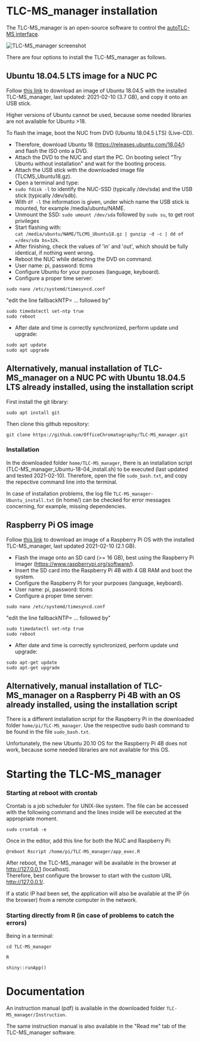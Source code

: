 TLC-MS_manager installation
===========
The TLC-MS_manager is an open-source software to control the [autoTLC-MS interface](https://github.com/OfficeChromatography/autoTLC-LC-MS). 

![TLC-MS_manager screenshot](TLC-MS_manager.png)

There are four options to install the TLC-MS_manager as follows.

## Ubuntu 18.04.5 LTS image for a NUC PC

Follow [this link](https://jlubox.uni-giessen.de/dl/fi3pKFDKArQEdTxdwdA8bkHB/TLCMS_Ubuntu18.gz) to download an image of Ubuntu 18.04.5 with the installed TLC-MS_manager, last updated: 2021-02-10 (3.7 GB), and copy it onto an USB stick.

Higher versions of Ubuntu cannot be used, because some needed libraries are not available for Ubuntu >18.

To flash the image, boot the NUC from DVD (Ubuntu 18.04.5 LTS) (Live-CD). <br />
- Therefore, download Ubuntu 18 (https://releases.ubuntu.com/18.04/) and flash the ISO onto a DVD.
- Attach the DVD to the NUC and start the PC. On booting select "Try Ubuntu without installation" and wait for the booting process. 
- Attach the USB stick with the downloaded image file (TLCMS_Ubuntu18.gz).<br />
- Open a terminal and type:
- ```sudo fdisk -l``` to identify the NUC-SSD (typically /dev/sda) and the USB stick (typically /dev/sdb).<br />
- With ```df -l```  the information is given, under which name the USB stick is mounted, for example /media/ubuntu/NAME.
- Unmount the SSD:
```sudo umount /dev/sda``` followed by ```sudo su```, to get root privileges <br />
- Start flashing with: <br />```cat /media/ubuntu/NAME/TLCMS_Ubuntu18.gz | gunzip -d -c | dd of =/dev/sda bs=32k```.<br />
- After finishing, check the values of 'in' and 'out', which should be fully identical, if nothing went wrong.<br />
- Reboot the NUC while detaching the DVD on command.
- User name: pi, password: tlcms
- Configure Ubuntu for your purposes (language, keyboard).
- Configure a proper time server:
```
sudo nano /etc/systemd/timesyncd.conf
```
"edit the line fallbackNTP= ... followed by"
```
sudo timedatectl set-ntp true
sudo reboot
```

- After date and time is correctly synchronized, perform update und upgrade:
```
sudo apt update
sudo apt upgrade
```


## Alternatively, manual installation of TLC-MS_manager on a NUC PC with Ubuntu 18.04.5 LTS already installed, using the installation script

First install the git library:

```sudo apt install git```

Then clone this github repository:

```git clone https://github.com/OfficeChromatography/TLC-MS_manager.git```

### Installation 

In the downloaded folder ```home/TLC-MS_manager```, there is an installation script (TLC-MS_manager_Ubuntu-18-04_install.sh) to be executed (last updated and tested 2021-02-10). Therefore, open the file ```sudo_bash.txt```, and copy the repective command line into the terminal.

In case of installation problems, the log file ```TLC-MS_manager-Ubuntu_install.txt``` (in home/) can be checked for error messages concerning, for example, missing dependencies.

## Raspberry Pi OS image

Follow [this link](https://jlubox.uni-giessen.de/dl/fiUZYxykrZFXuFq645QXKEC6/TLCMS_RPi4.img.gz) to download an image of a Raspberry Pi OS with the installed TLC-MS_manager, last updated 2021-02-10 (2.1 GB).

- Flash the image onto an SD card (>= 16 GB), best using the Raspberry Pi Imager (https://www.raspberrypi.org/software/).
- Insert the SD card into the Raspberry Pi 4B with 4 GB RAM and boot the system.
- Configure the Raspberry Pi for your purposes (language, keyboard).
- User name: pi, password: tlcms
- Configure a proper time server:
```
sudo nano /etc/systemd/timesyncd.conf
```
"edit the line fallbackNTP= ... followed by"
```
sudo timedatectl set-ntp true
sudo reboot
```

- After date and time is correctly synchronized, perform update und upgrade:
```
sudo apt-get update
sudo apt-get upgrade
```

## Alternatively, manual installation of TLC-MS_manager on a Raspberry Pi 4B with an OS already installed, using the installation script

There is a different installation script for the Raspberry Pi in the downloaded folder ```home/pi/TLC-MS_manager```. Use the respective sudo bash command to be found in the file ```sudo_bash.txt```.

Unfortunately, the new Ubuntu 20.10 OS for the Raspberry Pi 4B does not work, because some needed libraries are not available for this OS.

Starting the TLC-MS_manager
===========

### Starting at reboot with crontab

Crontab is a job scheduler for UNIX-like system. The file can be accessed with the following command and the lines inside will be executed at the appropriate moment.

```sudo crontab -e```

Once in the editor, add this line for both the NUC and Raspberry Pi:

```@reboot Rscript /home/pi/TLC-MS_manager/app_exec.R```


After reboot, the TLC-MS_manager will be available in the browser at http://127.0.0.1 (localhost). <br />
Therefore, best configure the browser to start with the custom URL http://127.0.0.1/. <br />

If a static IP had been set, the application will also be available at the IP (in the browser) from a remote computer in the network.



### Starting directly from R (in case of problems to catch the errors)

Being in a terminal: 

```cd TLC-MS_manager```

```R```

```shiny::runApp()```


Documentation
===========
An instruction manual (pdf) is available in the downloaded folder ```TLC-MS_manager/Instruction```.

The same instruction manual is also available in the "Read me" tab of the TLC-MS_manager software.

